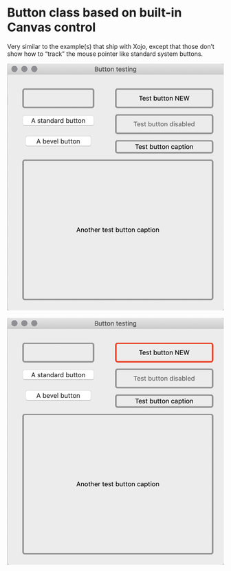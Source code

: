 # Button class based on built-in Canvas control

Very similar to the example(s) that ship with Xojo, except that those don’t show how to “track” the mouse pointer like standard system buttons.

![Screenshot of normal states](Screenshots/normal.jpg)

![Screenshot when rolled over](Screenshots/rolled_over.jpg)

